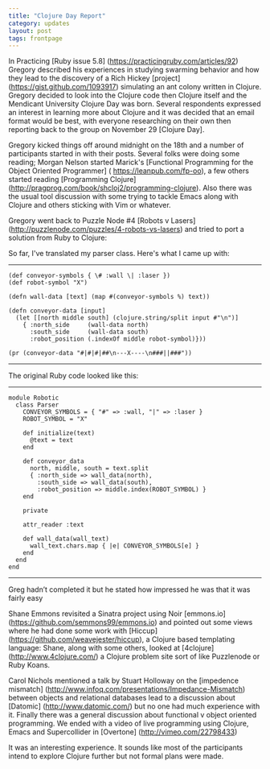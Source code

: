 ```yaml
---
title: "Clojure Day Report"
category: updates
layout: post
tags: frontpage
---
```


In Practicing  [Ruby issue 5.8] (https://practicingruby.com/articles/92)  Gregory described his experiences in studying swarming behavior and how they lead to the discovery of a Rich Hickey [project] (https://gist.github.com/1093917) simulating an ant colony written in Clojure. Gregory decided to look into the Clojure code then Clojure itself and the Mendicant University Clojure Day was born. Several respondents expressed an interest in learning more about Clojure and it was decided that an email format would be best, with everyone researching on their own then reporting back to the group on November 29 \[Clojure Day\].

Gregory kicked things off around midnight on the 18th and a number of participants started in with their posts.  Several folks were doing some reading; Morgan Nelson started Marick's [Functional Programming for the Object Oriented Programmer] (	https://leanpub.com/fp-oo), a few others started reading [Programming Clojure] (http://pragprog.com/book/shcloj2/programming-clojure). Also there was the usual tool discussion with some trying to tackle Emacs along with Clojure and others sticking with Vim or whatever.  

Gregory went back to Puzzle Node #4 [Robots v Lasers] (http://puzzlenode.com/puzzles/4-robots-vs-lasers) and tried to port a solution from Ruby to Clojure:

So far, I've translated my parser class. Here's what I came up with:

-----

    (def conveyor-symbols { \# :wall \| :laser })
    (def robot-symbol "X")
    
    (defn wall-data [text] (map #(conveyor-symbols %) text))
    
    (defn conveyor-data [input]
      (let [[north middle south] (clojure.string/split input #"\n")]
        { :north_side     (wall-data north)
          :south_side     (wall-data south)
          :robot_position (.indexOf middle robot-symbol)}))
    
    (pr (conveyor-data "#|#|#|##\n---X----\n###||###"))

-----

The original Ruby code looked like this:

-----

    module Robotic
      class Parser
        CONVEYOR_SYMBOLS = { "#" => :wall, "|" => :laser }
        ROBOT_SYMBOL = "X"
    
        def initialize(text)
          @text = text
        end
    
        def conveyor_data
          north, middle, south = text.split
          { :north_side => wall_data(north),
            :south_side => wall_data(south),
            :robot_position => middle.index(ROBOT_SYMBOL) }
        end
    
        private
    
        attr_reader :text
    
        def wall_data(wall_text)
          wall_text.chars.map { |e| CONVEYOR_SYMBOLS[e] }
        end
      end
    end

-----

Greg hadn’t completed it but he stated how impressed he was that it was fairly easy

Shane Emmons revisited a Sinatra project using Noir [emmons.io] (https://github.com/semmons99/emmons.io) and pointed out some views where he had done some work with [Hiccup] (https://github.com/weavejester/hiccup), a Clojure based templating language: Shane, along with some others, looked at [4clojure] (http://www.4clojure.com/) a Clojure problem site sort of like Puzzlenode or Ruby Koans. 

Carol Nichols mentioned a talk by Stuart Holloway on the [impedence mismatch] (http://www.infoq.com/presentations/Impedance-Mismatch) between objects and relational databases lead to a discussion about [Datomic] (http://www.datomic.com/) but no one had much experience with it. Finally there was a general discussion about functional v object oriented programming.  We ended with a video of live programming using Clojure, Emacs and Supercollider in [Overtone] (http://vimeo.com/22798433)

It was an interesting experience. It sounds like most of the participants intend to explore Clojure further but not formal plans were made.
